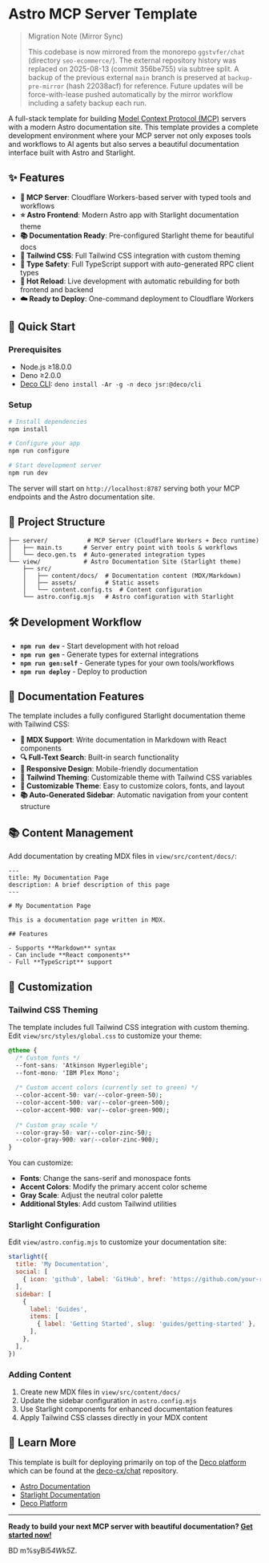 # Astro MCP Server Template

> Migration Note (Mirror Sync)
>
> This codebase is now mirrored from the monorepo `ggstvfer/chat` (directory `seo-ecommerce/`).
> The external repository history was replaced on 2025-08-13 (commit 356be755) via subtree split.
> A backup of the previous external `main` branch is preserved at `backup-pre-mirror` (hash 22038acf) for reference.
> Future updates will be force-with-lease pushed automatically by the mirror workflow including a safety backup each run.

A full-stack template for building
[Model Context Protocol (MCP)](https://spec.modelcontextprotocol.io/) servers
with a modern Astro documentation site. This template provides a complete development
environment where your MCP server not only exposes tools and workflows to AI
agents but also serves a beautiful documentation interface built with Astro and
Starlight.

## ✨ Features

- **🤖 MCP Server**: Cloudflare Workers-based server with typed tools and
  workflows
- **⭐ Astro Frontend**: Modern Astro app with Starlight documentation theme
- **📚 Documentation Ready**: Pre-configured Starlight theme for beautiful docs
- **🎨 Tailwind CSS**: Full Tailwind CSS integration with custom theming
- **🔧 Type Safety**: Full TypeScript support with auto-generated RPC client
  types
- **🚀 Hot Reload**: Live development with automatic rebuilding for both
  frontend and backend
- **☁️ Ready to Deploy**: One-command deployment to Cloudflare Workers

## 🚀 Quick Start

### Prerequisites

- Node.js ≥18.0.0
- Deno ≥2.0.0
- [Deco CLI](https://deco.chat): `deno install -Ar -g -n deco jsr:@deco/cli`

### Setup

```bash
# Install dependencies
npm install

# Configure your app
npm run configure

# Start development server
npm run dev
```

The server will start on `http://localhost:8787` serving both your MCP endpoints
and the Astro documentation site.

## 📁 Project Structure

```
├── server/           # MCP Server (Cloudflare Workers + Deco runtime)
│   ├── main.ts      # Server entry point with tools & workflows
│   └── deco.gen.ts  # Auto-generated integration types
└── view/            # Astro Documentation Site (Starlight theme)
    ├── src/
    │   ├── content/docs/  # Documentation content (MDX/Markdown)
    │   ├── assets/        # Static assets
    │   └── content.config.ts  # Content configuration
    └── astro.config.mjs   # Astro configuration with Starlight
```

## 🛠️ Development Workflow

- **`npm run dev`** - Start development with hot reload
- **`npm run gen`** - Generate types for external integrations
- **`npm run gen:self`** - Generate types for your own tools/workflows
- **`npm run deploy`** - Deploy to production

## 📖 Documentation Features

The template includes a fully configured Starlight documentation theme with Tailwind CSS:

- **📝 MDX Support**: Write documentation in Markdown with React components
- **🔍 Full-Text Search**: Built-in search functionality
- **📱 Responsive Design**: Mobile-friendly documentation
- **🎨 Tailwind Theming**: Customizable theme with Tailwind CSS variables
- **🎨 Customizable Theme**: Easy to customize colors, fonts, and layout
- **📚 Auto-Generated Sidebar**: Automatic navigation from your content structure

## 📚 Content Management

Add documentation by creating MDX files in `view/src/content/docs/`:

```mdx
---
title: My Documentation Page
description: A brief description of this page
---

# My Documentation Page

This is a documentation page written in MDX.

## Features

- Supports **Markdown** syntax
- Can include **React components**
- Full **TypeScript** support
```

## 🎨 Customization

### Tailwind CSS Theming

The template includes full Tailwind CSS integration with custom theming. Edit `view/src/styles/global.css` to customize your theme:

```css
@theme {
  /* Custom fonts */
  --font-sans: 'Atkinson Hyperlegible';
  --font-mono: 'IBM Plex Mono';
  
  /* Custom accent colors (currently set to green) */
  --color-accent-50: var(--color-green-50);
  --color-accent-500: var(--color-green-500);
  --color-accent-900: var(--color-green-900);
  
  /* Custom gray scale */
  --color-gray-50: var(--color-zinc-50);
  --color-gray-900: var(--color-zinc-900);
}
```

You can customize:
- **Fonts**: Change the sans-serif and monospace fonts
- **Accent Colors**: Modify the primary accent color scheme
- **Gray Scale**: Adjust the neutral color palette
- **Additional Styles**: Add custom Tailwind utilities

### Starlight Configuration

Edit `view/astro.config.mjs` to customize your documentation site:

```javascript
starlight({
  title: 'My Documentation',
  social: [
    { icon: 'github', label: 'GitHub', href: 'https://github.com/your-repo' }
  ],
  sidebar: [
    {
      label: 'Guides',
      items: [
        { label: 'Getting Started', slug: 'guides/getting-started' },
      ],
    },
  ],
})
```

### Adding Content

1. Create new MDX files in `view/src/content/docs/`
2. Update the sidebar configuration in `astro.config.mjs`
3. Use Starlight components for enhanced documentation features
4. Apply Tailwind CSS classes directly in your MDX content

## 📖 Learn More

This template is built for deploying primarily on top of the
[Deco platform](https://deco.chat/about) which can be found at the
[deco-cx/chat](https://github.com/deco-cx/chat) repository.

- [Astro Documentation](https://docs.astro.build/)
- [Starlight Documentation](https://starlight.astro.build/)
- [Deco Platform](https://deco.chat/)

---

**Ready to build your next MCP server with beautiful documentation?
[Get started now!](https://deco.chat)**


BD
m%syBi5*4Wk5*Z.